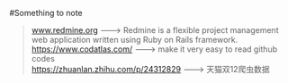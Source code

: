 #Something to note
>www.redmine.org ---> Redmine is a flexible project management web application written using Ruby on Rails framework.</br>
>https://www.codatlas.com/ --->  make it very easy to read github codes </br>
>https://zhuanlan.zhihu.com/p/24312829 ---> 天猫双12爬虫数据
